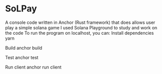 # SoLPay
A console code written in Anchor (Rust framework) that does allows user play a simple solana game
I used Solana Playground to study and work on the code
To run the program on localhost, you can:
Install dependencies
yarn

Build
anchor build 

Test
anchor test 

Run client
anchor run client
